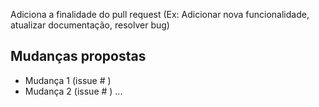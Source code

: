 Adiciona a finalidade do pull request (Ex: Adicionar nova funcionalidade, atualizar documentação, resolver bug)

## Mudanças propostas 
- Mudança 1 (issue # )
- Mudança 2 (issue # )
...
